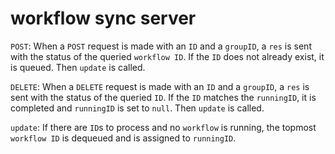# workflow sync server

`POST`: When a `POST` request is made with an `ID` and a `groupID`, a `res` is sent with the status of the queried `workflow ID`. If the `ID` does not already exist, it is queued. Then `update` is called.

`DELETE`: When a `DELETE` request is made with an `ID` and a `groupID`, a `res` is sent with the status of the queried `ID`. If the `ID` matches the `runningID`, it is completed and `runningID` is set to `null`. Then `update` is called.

`update`: If there are `ID`s to process and no `workflow` is running, the topmost `workflow ID` is dequeued and is assigned to `runningID`.
